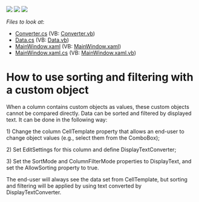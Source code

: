<!-- default badges list -->
![](https://img.shields.io/endpoint?url=https://codecentral.devexpress.com/api/v1/VersionRange/128653735/22.2.2%2B)
[![](https://img.shields.io/badge/Open_in_DevExpress_Support_Center-FF7200?style=flat-square&logo=DevExpress&logoColor=white)](https://supportcenter.devexpress.com/ticket/details/T151940)
[![](https://img.shields.io/badge/📖_How_to_use_DevExpress_Examples-e9f6fc?style=flat-square)](https://docs.devexpress.com/GeneralInformation/403183)
<!-- default badges end -->
<!-- default file list -->
*Files to look at*:

* [Converter.cs](./CS/FilteringWithComboBoxEditor/Converter.cs) (VB: [Converter.vb](./VB/FilteringWithComboBoxEditor/Converter.vb))
* [Data.cs](./CS/FilteringWithComboBoxEditor/Data.cs) (VB: [Data.vb](./VB/FilteringWithComboBoxEditor/Data.vb))
* [MainWindow.xaml](./CS/FilteringWithComboBoxEditor/MainWindow.xaml) (VB: [MainWindow.xaml](./VB/FilteringWithComboBoxEditor/MainWindow.xaml))
* [MainWindow.xaml.cs](./CS/FilteringWithComboBoxEditor/MainWindow.xaml.cs) (VB: [MainWindow.xaml.vb](./VB/FilteringWithComboBoxEditor/MainWindow.xaml.vb))
<!-- default file list end -->
# How to use sorting and filtering with a custom object


<p>When a column contains custom objects as values, these custom objects cannot be compared directly. Data can be sorted and filtered by displayed text. It can be done in the following way:</p>
<p>1) Change the column CellTemplate property that allows an end-user to change object values (e.g., select them from the ComboBox);</p>
<p>2) Set EditSettings for this column and define DisplayTextConverter;</p>
<p>3) Set the SortMode and ColumnFilterMode properties to DisplayText, and set the AllowSorting property to true.</p>
<p>The end-user will always see the data set from CellTemplate, but sorting and filtering will be applied by using text converted by DisplayTextConverter.</p>

<br/>


